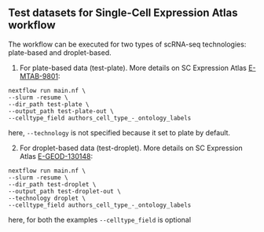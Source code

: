 ## Test datasets for Single-Cell Expression Atlas workflow

The workflow can be executed for two types of scRNA-seq technologies: plate-based and droplet-based.

1. For plate-based data (test-plate). More details on SC Expression Atlas [E-MTAB-9801](https://www.ebi.ac.uk/gxa/sc/experiments/E-MTAB-9801):

```
nextflow run main.nf \
--slurm -resume \
--dir_path test-plate \
--output_path test-plate-out \
--celltype_field authors_cell_type_-_ontology_labels
```
here, `--technology` is not specified because it set to plate by default.

2. For droplet-based data (test-droplet). More details on SC Expression Atlas [E-GEOD-130148](https://www.ebi.ac.uk/gxa/sc/experiments/E-GEOD-130148):

```
nextflow run main.nf \
--slurm -resume \
--dir_path test-droplet \
--output_path test-droplet-out \
--technology droplet \
--celltype_field authors_cell_type_-_ontology_labels
```

here, for both the examples `--celltype_field` is optional 
